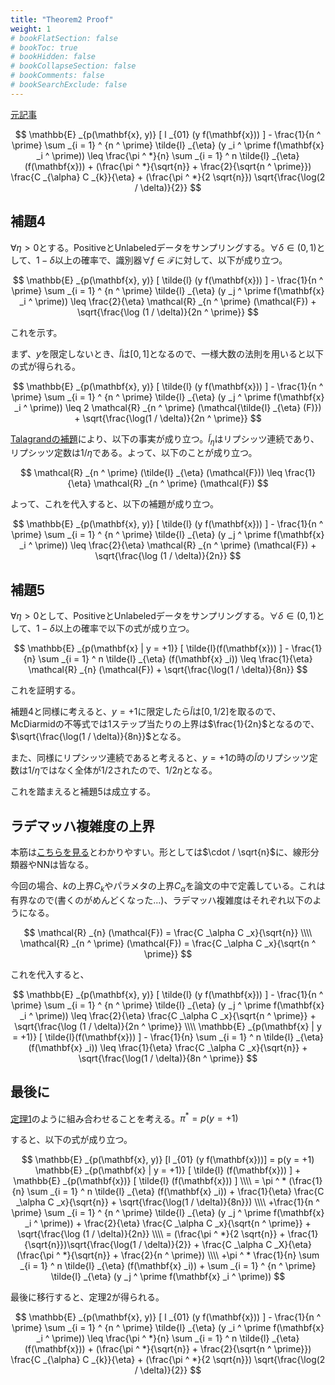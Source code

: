 ```yaml
---
title: "Theorem2 Proof"
weight: 1
# bookFlatSection: false
# bookToc: true
# bookHidden: false
# bookCollapseSection: false
# bookComments: false
# bookSearchExclude: false
---
```


[元記事](../_index.md)

$$
\mathbb{E} _{p(\mathbf{x}, y)} [ l _{01} (y f(\mathbf{x})) ] - \frac{1}{n ^ \prime} \sum _{i = 1} ^ {n ^ \prime} \tilde{l} _{\eta} (y _i ^ \prime f(\mathbf{x} _i ^ \prime)) \leq \frac{\pi ^ *}{n} \sum _{i = 1} ^ n \tilde{l} _{\eta} (f(\mathbf{x})) + (\frac{\pi ^ *}{\sqrt{n}} + \frac{2}{\sqrt{n ^ \prime}}) \frac{C _{\alpha} C _{k}}{\eta} + (\frac{\pi ^ *}{2 \sqrt{n}}) \sqrt{\frac{\log(2 / \delta)}{2}}
$$

## 補題4

$\forall \eta > 0$とする。PositiveとUnlabeledデータをサンプリングする。$\forall \delta \in (0, 1)$として、$1 - \delta$以上の確率で、識別器$\forall f \in \mathcal{F}$に対して、以下が成り立つ。

$$
\mathbb{E} _{p(\mathbf{x}, y)} [ \tilde{l} (y f(\mathbf{x})) ] - \frac{1}{n ^ \prime} \sum _{i = 1} ^ {n ^ \prime} \tilde{l} _{\eta} (y _j ^ \prime f(\mathbf{x} _i ^ \prime)) \leq \frac{2}{\eta} \mathcal{R} _{n ^ \prime} (\mathcal{F}) + \sqrt{\frac{\log (1 / \delta)}{2n ^ \prime}}
$$

これを示す。

まず、$y$を限定しないとき、$\tilde{l}$は$[0, 1]$となるので、一様大数の法則を用いると以下の式が得られる。

$$
\mathbb{E} _{p(\mathbf{x}, y)} [ \tilde{l} (y f(\mathbf{x})) ] - \frac{1}{n ^ \prime} \sum _{i = 1} ^ {n ^ \prime} \tilde{l} _{\eta} (y _j ^ \prime f(\mathbf{x} _i ^ \prime)) \leq 2 \mathcal{R} _{n ^ \prime} (\mathcal{\tilde{l} _{\eta} (F)}) + \sqrt{\frac{\log(1 / \delta)}{2n ^ \prime}}
$$

[Talagrandの補題](../../../../ML%20Basic%20Method/Rademacher%20Complexity/_index.md##Taragrandの補題)により、以下の事実が成り立つ。$\tilde{l} _{\eta}$はリプシッツ連続であり、リプシッツ定数は$1 / \eta$である。よって、以下のことが成り立つ。

$$
\mathcal{R} _{n ^ \prime} (\tilde{l} _{\eta} (\mathcal{F})) \leq \frac{1}{\eta} \mathcal{R} _{n ^ \prime} (\mathcal{F})
$$

よって、これを代入すると、以下の補題が成り立つ。

$$
\mathbb{E} _{p(\mathbf{x}, y)} [ \tilde{l} (y f(\mathbf{x})) ] - \frac{1}{n ^ \prime} \sum _{i = 1} ^ {n ^ \prime} \tilde{l} _{\eta} (y _j ^ \prime f(\mathbf{x} _i ^ \prime)) \leq \frac{2}{\eta} \mathcal{R} _{n ^ \prime} (\mathcal{F}) + \sqrt{\frac{\log (1 / \delta)}{2n}}
$$

## 補題5

$\forall \eta > 0$として、PositiveとUnlabeledデータをサンプリングする。$\forall \delta \in (0, 1)$として、$1 - \delta$以上の確率で以下の式が成り立つ。

$$
\mathbb{E} _{p(\mathbf{x} | y = +1)} [ \tilde{l}(f(\mathbf{x})) ] - \frac{1}{n} \sum _{i = 1} ^ n \tilde{l} _{\eta} (f(\mathbf{x} _i)) \leq \frac{1}{\eta} \mathcal{R} _{n} (\mathcal{F}) + \sqrt{\frac{\log(1 / \delta)}{8n}}
$$

これを証明する。

補題4と同様に考えると、$y = +1$に限定したら$\tilde{l}$は$[0, 1/2]$を取るので、McDiarmidの不等式では1ステップ当たりの上界は$\frac{1}{2n}$となるので、$\sqrt{\frac{\log(1 / \delta)}{8n}}$となる。

また、同様にリプシッツ連続であると考えると、$y = +1$の時の$\tilde{l}$のリプシッツ定数は$1 / \eta$ではなく全体が$1 / 2$されたので、$1 / 2\eta$となる。

これを踏まえると補題5は成立する。

## ラデマッハ複雑度の上界

本筋は[こちらを見る](../../../../read_book/Machine%20Learning/ML%20from%20Weak%20Supervision/section%203/_index.md#ラデマッハ複雑度での上界)とわかりやすい。形としては$\cdot / \sqrt{n}$に、線形分類器やNNは皆なる。

今回の場合、$k$の上界$C _k$やパラメタの上界$C _{\alpha}$を論文の中で定義している。これは有界なので(書くのがめんどくなった...)、ラデマッハ複雑度はそれぞれ以下のようになる。

$$
\mathcal{R} _{n} (\mathcal{F}) = \frac{C _\alpha C _x}{\sqrt{n}} \\\\ 
\mathcal{R} _{n ^ \prime} (\mathcal{F}) = \frac{C _\alpha C _x}{\sqrt{n ^ \prime}} 
$$

これを代入すると、

$$
\mathbb{E} _{p(\mathbf{x}, y)} [ \tilde{l} (y f(\mathbf{x})) ] - \frac{1}{n ^ \prime} \sum _{i = 1} ^ {n ^ \prime} \tilde{l} _{\eta} (y _j ^ \prime f(\mathbf{x} _i ^ \prime)) \leq \frac{2}{\eta} \frac{C _\alpha C _x}{\sqrt{n ^ \prime}} + \sqrt{\frac{\log (1 / \delta)}{2n ^ \prime}} \\\\ 
\mathbb{E} _{p(\mathbf{x} | y = +1)} [ \tilde{l}(f(\mathbf{x})) ] - \frac{1}{n} \sum _{i = 1} ^ n \tilde{l} _{\eta} (f(\mathbf{x} _i)) \leq \frac{1}{\eta} \frac{C _\alpha C _x}{\sqrt{n}} + \sqrt{\frac{\log(1 / \delta)}{8n ^ \prime}}
$$

## 最後に

[定理1](../theorem1_proof/_index.md)のように組み合わせることを考える。$\pi ^ * = p(y = +1)$

すると、以下の式が成り立つ。

$$
\mathbb{E} _{p(\mathbf{x}, y)} [l _{01} (y f(\mathbf{x}))]
= p(y = +1) \mathbb{E} _{p(\mathbf{x} | y = +1)} [ \tilde{l} (f(\mathbf{x})) ] + \mathbb{E} _{p(\mathbf{x})} [ \tilde{l} (f(\mathbf{x})) ] \\\\ 
= \pi ^ * (\frac{1}{n} \sum _{i = 1} ^ n \tilde{l} _{\eta} (f(\mathbf{x} _i)) + \frac{1}{\eta} \frac{C _\alpha C _x}{\sqrt{n}} + \sqrt{\frac{\log(1 / \delta)}{8n}}) \\\\ 
+\frac{1}{n ^ \prime} \sum _{i = 1} ^ {n ^ \prime} \tilde{l} _{\eta} (y _j ^ \prime f(\mathbf{x} _i ^ \prime)) + \frac{2}{\eta} \frac{C _\alpha C _x}{\sqrt{n ^ \prime}} + \sqrt{\frac{\log (1 / \delta)}{2n}} \\\\ 
= (\frac{\pi ^ *}{2 \sqrt{n}} + \frac{1}{\sqrt{n}})\sqrt{\frac{\log(1 / \delta)}{2}} + \frac{C _\alpha C _X}{\eta} (\frac{\pi ^ *}{\sqrt{n}} + \frac{2}{n ^ \prime}) \\\\ 
+\pi ^ * \frac{1}{n} \sum _{i = 1} ^ n \tilde{l} _{\eta} (f(\mathbf{x} _i)) + \sum _{i = 1} ^ {n ^ \prime} \tilde{l} _{\eta} (y _j ^ \prime f(\mathbf{x} _i ^ \prime))
$$

最後に移行すると、定理2が得られる。

$$
\mathbb{E} _{p(\mathbf{x}, y)} [ l _{01} (y f(\mathbf{x})) ] - \frac{1}{n ^ \prime} \sum _{i = 1} ^ {n ^ \prime} \tilde{l} _{\eta} (y _i ^ \prime f(\mathbf{x} _i ^ \prime)) \leq \frac{\pi ^ *}{n} \sum _{i = 1} ^ n \tilde{l} _{\eta} (f(\mathbf{x})) + (\frac{\pi ^ *}{\sqrt{n}} + \frac{2}{\sqrt{n ^ \prime}}) \frac{C _{\alpha} C _{k}}{\eta} + (\frac{\pi ^ *}{2 \sqrt{n}}) \sqrt{\frac{\log(2 / \delta)}{2}}
$$